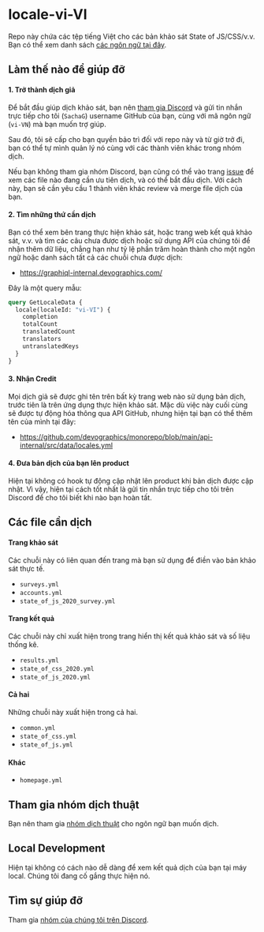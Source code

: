 # locale-vi-VI

Repo này chứa các tệp tiếng Việt cho các bản khảo sát State of JS/CSS/v.v. Bạn có thể xem danh sách [các ngôn ngữ tại đây](https://github.com/orgs/Devographics/repositories?q=locale&type=all&language=&sort=).

## Làm thế nào để giúp đỡ

#### 1. Trở thành dịch giả

Để bắt đầu giúp dịch khảo sát, bạn nên [tham gia Discord](https://discord.com/invite/zRDb35jfrt) và gửi tin nhắn trực tiếp cho tôi (`SachaG`) username GitHub của bạn, cùng với mã ngôn ngữ (`vi-VN`) mà bạn muốn trợ giúp.

Sau đó, tôi sẽ cấp cho bạn quyền bảo trì đối với repo này và từ giờ trở đi, bạn có thể tự mình quản lý nó cùng với các thành viên khác trong nhóm dịch.

Nếu bạn không tham gia nhóm Discord, bạn cũng có thể vào trang [issue](https://github.com/Devographics/locale-vi-VN/issues) để xem các file nào đang cần ưu tiên dịch, và có thể bắt đầu dịch. Với cách này, bạn sẽ cần yêu cầu 1 thành viên khác review và merge file dịch của bạn.

#### 2. Tìm những thứ cần dịch

Bạn có thể xem bên trang thực hiện khảo sát, hoặc trang web kết quả khảo sát, v.v. và tìm các câu chưa được dịch hoặc sử dụng API của chúng tôi để nhận thêm dữ liệu, chẳng hạn như tỷ lệ phần trăm hoàn thành cho một ngôn ngữ hoặc danh sách tất cả các chuỗi chưa được dịch:

- https://graphiql-internal.devographics.com/

Đây là một query mẫu:

```graphql
query GetLocaleData {
  locale(localeId: "vi-VI") {
    completion
    totalCount
    translatedCount
    translators
    untranslatedKeys
  }
}
```

#### 3. Nhận Credit

Mọi dịch giả sẽ được ghi tên trên bất kỳ trang web nào sử dụng bản dịch, trước tiên là trên ứng dụng thực hiện khảo sát. Mặc dù việc này cuối cùng sẽ được tự động hóa thông qua API GitHub, nhưng hiện tại bạn có thể thêm tên của mình tại đây:

- https://github.com/devographics/monorepo/blob/main/api-internal/src/data/locales.yml

#### 4. Đưa bản dịch của bạn lên product

Hiện tại không có hook tự động cập nhật lên product khi bản dịch được cập nhật. Vì vậy, hiện tại cách tốt nhất là gửi tin nhắn trực tiếp cho tôi trên Discord để cho tôi biết khi nào bạn hoàn tất.

## Các file cần dịch

#### Trang khảo sát

Các chuỗi này có liên quan đến trang mà bạn sử dụng để điền vào bản khảo sát thực tế.

- `surveys.yml`
- `accounts.yml`
- `state_of_js_2020_survey.yml`

#### Trang kết quả

Các chuỗi này chỉ xuất hiện trong trang hiển thị kết quả khảo sát và số liệu thống kê.

- `results.yml`
- `state_of_css_2020.yml`
- `state_of_js_2020.yml`

#### Cả hai

Những chuỗi này xuất hiện trong cả hai.

- `common.yml`
- `state_of_css.yml`
- `state_of_js.yml`

#### Khác

- `homepage.yml`

## Tham gia nhóm dịch thuật

Bạn nên tham gia [nhóm dịch thuật](https://github.com/orgs/StateOfJS/teams/translators/teams) cho ngôn ngữ bạn muốn dịch.

## Local Development

Hiện tại không có cách nào dễ dàng để xem kết quả dịch của bạn tại máy local. Chúng tôi đang cố gắng thực hiện nó.

## Tìm sự giúp đỡ

Tham gia [nhóm của chúng tôi trên Discord](https://discord.gg/zRDb35jfrt).
